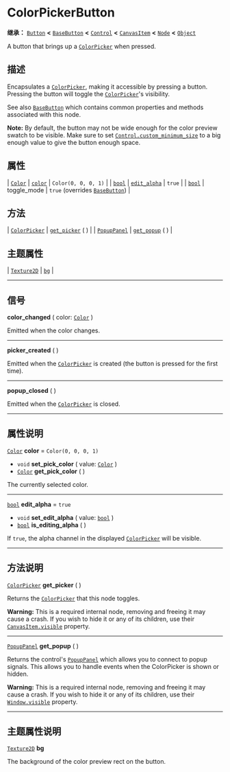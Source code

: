 <!-- ⚠ 请勿编辑本文件 ⚠ -->
<!-- 本文档使用脚本从 WeDot 引擎源码仓库生成。 -->
<!-- 生成脚本：https://github.com/WeDot-Engine/WeDot/tree/4.3/doc/tools/make_md.py； -->
<!-- 原文件：https://github.com/WeDot-Engine/WeDot/tree/4.3/doc/classes/ColorPickerButton.xml。 -->

<div id="_class_colorpickerbutton"></div>

# ColorPickerButton

**继承：** [`Button`](class_button.md) **<** [`BaseButton`](class_basebutton.md) **<** [`Control`](class_control.md) **<** [`CanvasItem`](class_canvasitem.md) **<** [`Node`](class_node.md) **<** [`Object`](class_object.md)

A button that brings up a [`ColorPicker`](class_colorpicker.md) when pressed.

## 描述

Encapsulates a [`ColorPicker`](class_colorpicker.md), making it accessible by pressing a button. Pressing the button will toggle the [`ColorPicker`](class_colorpicker.md)'s visibility.

See also [`BaseButton`](class_basebutton.md) which contains common properties and methods associated with this node.

 **Note:** By default, the button may not be wide enough for the color preview swatch to be visible. Make sure to set [`Control.custom_minimum_size`](#class_control_property_custom_minimum_size) to a big enough value to give the button enough space.

## 属性

| [`Color`](class_color.md) | [`color`](#class_colorpickerbutton_property_color)           | ``Color(0, 0, 0, 1)``                                                       |
| [`bool`](class_bool.md)   | [`edit_alpha`](#class_colorpickerbutton_property_edit_alpha) | ``true``                                                                    |
| [`bool`](class_bool.md)   | toggle_mode                                                  | ``true`` (overrides [`BaseButton`](#class_basebutton_property_toggle_mode)) |

## 方法

| [`ColorPicker`](class_colorpicker.md) | [`get_picker`](#class_colorpickerbutton_method_get_picker) ( ) |
| [`PopupPanel`](class_popuppanel.md)   | [`get_popup`](#class_colorpickerbutton_method_get_popup) ( )   |

## 主题属性

| [`Texture2D`](class_texture2d.md) | [`bg`](#class_colorpickerbutton_theme_icon_bg) |

<!-- rst-class:: classref-section-separator -->

---

## 信号

<div id="_class_class_colorpickerbutton_signal_color_changed"></div>

**color_changed** ( color: [`Color`](class_color.md) ) <div id="class_colorpickerbutton_signal_color_changed"></div>

Emitted when the color changes.

<!-- rst-class:: classref-item-separator -->

---

<div id="_class_class_colorpickerbutton_signal_picker_created"></div>

**picker_created** ( ) <div id="class_colorpickerbutton_signal_picker_created"></div>

Emitted when the [`ColorPicker`](class_colorpicker.md) is created (the button is pressed for the first time).

<!-- rst-class:: classref-item-separator -->

---

<div id="_class_class_colorpickerbutton_signal_popup_closed"></div>

**popup_closed** ( ) <div id="class_colorpickerbutton_signal_popup_closed"></div>

Emitted when the [`ColorPicker`](class_colorpicker.md) is closed.

<!-- rst-class:: classref-section-separator -->

---

## 属性说明

<div id="_class_colorpickerbutton_property_color"></div>

[`Color`](class_color.md) **color** = ``Color(0, 0, 0, 1)`` <div id="class_colorpickerbutton_property_color"></div>

- `void` **set_pick_color** ( value: [`Color`](class_color.md) )
- [`Color`](class_color.md) **get_pick_color** ( )

The currently selected color.

<!-- rst-class:: classref-item-separator -->

---

<div id="_class_colorpickerbutton_property_edit_alpha"></div>

[`bool`](class_bool.md) **edit_alpha** = ``true`` <div id="class_colorpickerbutton_property_edit_alpha"></div>

- `void` **set_edit_alpha** ( value: [`bool`](class_bool.md) )
- [`bool`](class_bool.md) **is_editing_alpha** ( )

If `true`, the alpha channel in the displayed [`ColorPicker`](class_colorpicker.md) will be visible.

<!-- rst-class:: classref-section-separator -->

---

## 方法说明

<div id="_class_colorpickerbutton_method_get_picker"></div>

[`ColorPicker`](class_colorpicker.md) **get_picker** ( )<div id="class_colorpickerbutton_method_get_picker"></div>

Returns the [`ColorPicker`](class_colorpicker.md) that this node toggles.

 **Warning:** This is a required internal node, removing and freeing it may cause a crash. If you wish to hide it or any of its children, use their [`CanvasItem.visible`](#class_canvasitem_property_visible) property.

<!-- rst-class:: classref-item-separator -->

---

<div id="_class_colorpickerbutton_method_get_popup"></div>

[`PopupPanel`](class_popuppanel.md) **get_popup** ( )<div id="class_colorpickerbutton_method_get_popup"></div>

Returns the control's [`PopupPanel`](class_popuppanel.md) which allows you to connect to popup signals. This allows you to handle events when the ColorPicker is shown or hidden.

 **Warning:** This is a required internal node, removing and freeing it may cause a crash. If you wish to hide it or any of its children, use their [`Window.visible`](#class_window_property_visible) property.

<!-- rst-class:: classref-section-separator -->

---

## 主题属性说明

<div id="_class_colorpickerbutton_theme_icon_bg"></div>

[`Texture2D`](class_texture2d.md) **bg** <div id="class_colorpickerbutton_theme_icon_bg"></div>

The background of the color preview rect on the button.

[^virtual]: 本方法通常需要用户覆盖才能生效。
[^const]: 本方法无副作用，不会修改该实例的任何成员变量。
[^vararg]: 本方法除了能接受在此处描述的参数外，还能够继续接受任意数量的参数。
[^constructor]: 本方法用于构造某个类型。
[^static]: 调用本方法无需实例，可直接使用类名进行调用。
[^operator]: 本方法描述的是使用本类型作为左操作数的有效运算符。
[^bitfield]: 这个值是由下列位标志构成位掩码的整数。
[^void]: 无返回值。
